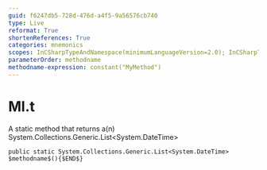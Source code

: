 ```yaml
---
guid: f6247db5-728d-476d-a4f5-9a56576cb740
type: Live
reformat: True
shortenReferences: True
categories: mnemonics
scopes: InCSharpTypeAndNamespace(minimumLanguageVersion=2.0); InCSharpTypeMember(minimumLanguageVersion=2.0)
parameterOrder: methodname
methodname-expression: constant("MyMethod")
---
```


# Ml.t

A static method that returns a(n) System.Collections.Generic.List<System.DateTime>

```
public static System.Collections.Generic.List<System.DateTime> $methodname$(){$END$}
```
